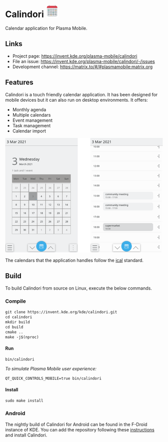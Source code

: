 <!--
    SPDX-FileCopyrightText: 2020 Dimitris Kardarakos <dimkard@posteo.net>
    SPDX-FileCopyrightText: 2022 Devin Lin <devin@kde.org>
    SPDX-License-Identifier: CC-BY-SA-4.0
-->
# Calindori <img src="logo.png" width="40"/> 

Calendar application for Plasma Mobile.

## Links

* Project page: https://invent.kde.org/plasma-mobile/calindori
* File an issue: https://invent.kde.org/plasma-mobile/calindori/-/issues
* Development channel: https://matrix.to/#/#plasmamobile:matrix.org

## Features

Calindori is a touch friendly calendar application. It has been designed for mobile devices but it can also run on desktop environments. It offers:

* Monthly agenda
* Multiple calendars
* Event management
* Task management
* Calendar import

![](screenshots/calindori_screenshot.png)

The calendars that the application handles follow the [ical](https://tools.ietf.org/html/rfc5545) standard.


## Build

To build Calindori from source on Linux, execute the below commands.

### Compile

```
git clone https://invent.kde.org/kde/calindori.git
cd calindori
mkdir build
cd build
cmake ..
make -j$(nproc)
```

#### Run

```
bin/calindori
```

*To simulate Plasma Mobile user experience:*

```
QT_QUICK_CONTROLS_MOBILE=true bin/calindori
```

#### Install

```
sudo make install
```

### Android

The nightly build of Calindori for Android can be found in the F-Droid instance of KDE. You can add the repository following these [instructions](https://community.kde.org/Android/FDroid) and install Calindori.
